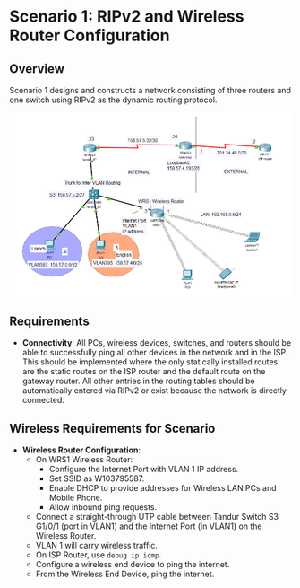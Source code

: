# Scenario 1: RIPv2 and Wireless Router Configuration

## Overview

Scenario 1 designs and constructs a network consisting of three routers and one switch using RIPv2 as the dynamic routing protocol.

![Network Topology](image.png)

## Requirements

- **Connectivity**: All PCs, wireless devices, switches, and routers should be able to successfully ping all other devices in the network and in the ISP. This should be implemented where the only statically installed routes are the static routes on the ISP router and the default route on the gateway router. All other entries in the routing tables should be automatically entered via RIPv2 or exist because the network is directly connected.

## Wireless Requirements for Scenario

- **Wireless Router Configuration**:
    - On WRS1 Wireless Router:
        - Configure the Internet Port with VLAN 1 IP address.
        - Set SSID as W103795587.
        - Enable DHCP to provide addresses for Wireless LAN PCs and Mobile Phone.
        - Allow inbound ping requests.
    - Connect a straight-through UTP cable between Tandur Switch S3 G1/0/1 (port in VLAN1) and the Internet Port (in VLAN1) on the Wireless Router.
    - VLAN 1 will carry wireless traffic.
    - On ISP Router, use `debug ip icmp`.
    - Configure a wireless end device to ping the internet.
    - From the Wireless End Device, ping the internet.